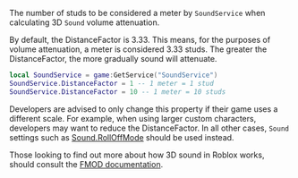 The number of studs to be considered a meter by `SoundService` when calculating 3D `Sound` volume attenuation.

By default, the DistanceFactor is 3.33. This means, for the purposes of volume attenuation, a meter is considered 3.33 studs. The greater the DistanceFactor, the more gradually sound will attenuate.

```lua
local SoundService = game:GetService("SoundService")
SoundService.DistanceFactor = 1 -- 1 meter = 1 stud
SoundService.DistanceFactor = 10 -- 1 meter = 10 studs
```

Developers are advised to only change this property if their game uses a different scale. For example, when using larger custom characters, developers may want to reduce the DistanceFactor. In all other cases, `Sound` settings such as [Sound.RollOffMode](https://developer.roblox.com/api-reference/property/Sound/RollOffMode) should be used instead.

Those looking to find out more about how 3D sound in Roblox works, should consult the [FMOD documentation][1].

[1]: https://www.fmod.com/docs/api/content/generated/overview/3dsound.html